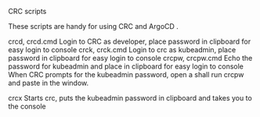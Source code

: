 
CRC scripts

These scripts are handy for using CRC and ArgoCD .

crcd, crcd.cmd
Login to CRC as developer, place password in clipboard for easy login to console
crck, crck.cmd
Login to crc as kubeadmin, place password in clipboard for easy login to console
crcpw, crcpw.cmd
Echo the password for kubeadmin and place in clipboard for easy login to console
When CRC prompts for the kubeadmin password, open a shall run crcpw and paste in the window. 

crcx 
Starts crc, puts the kubeadmin password in clipboard and takes you to the console


